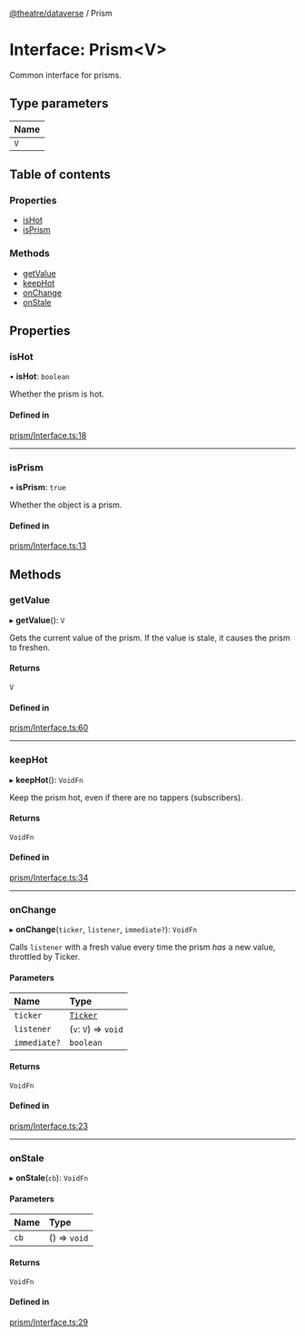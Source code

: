 [@theatre/dataverse](../README.md) / Prism

# Interface: Prism<V\>

Common interface for prisms.

## Type parameters

| Name |
| :------ |
| `V` |

## Table of contents

### Properties

- [isHot](Prism-1.md#ishot)
- [isPrism](Prism-1.md#isprism)

### Methods

- [getValue](Prism-1.md#getvalue)
- [keepHot](Prism-1.md#keephot)
- [onChange](Prism-1.md#onchange)
- [onStale](Prism-1.md#onstale)

## Properties

### isHot

• **isHot**: `boolean`

Whether the prism is hot.

#### Defined in

[prism/Interface.ts:18](https://github.com/theatre-js/theatre/blob/main/packages/dataverse/src/prism/Interface.ts#L18)

___

### isPrism

• **isPrism**: ``true``

Whether the object is a prism.

#### Defined in

[prism/Interface.ts:13](https://github.com/theatre-js/theatre/blob/main/packages/dataverse/src/prism/Interface.ts#L13)

## Methods

### getValue

▸ **getValue**(): `V`

Gets the current value of the prism. If the value is stale, it causes the prism to freshen.

#### Returns

`V`

#### Defined in

[prism/Interface.ts:60](https://github.com/theatre-js/theatre/blob/main/packages/dataverse/src/prism/Interface.ts#L60)

___

### keepHot

▸ **keepHot**(): `VoidFn`

Keep the prism hot, even if there are no tappers (subscribers).

#### Returns

`VoidFn`

#### Defined in

[prism/Interface.ts:34](https://github.com/theatre-js/theatre/blob/main/packages/dataverse/src/prism/Interface.ts#L34)

___

### onChange

▸ **onChange**(`ticker`, `listener`, `immediate?`): `VoidFn`

Calls `listener` with a fresh value every time the prism _has_ a new value, throttled by Ticker.

#### Parameters

| Name | Type |
| :------ | :------ |
| `ticker` | [`Ticker`](../classes/Ticker.md) |
| `listener` | (`v`: `V`) => `void` |
| `immediate?` | `boolean` |

#### Returns

`VoidFn`

#### Defined in

[prism/Interface.ts:23](https://github.com/theatre-js/theatre/blob/main/packages/dataverse/src/prism/Interface.ts#L23)

___

### onStale

▸ **onStale**(`cb`): `VoidFn`

#### Parameters

| Name | Type |
| :------ | :------ |
| `cb` | () => `void` |

#### Returns

`VoidFn`

#### Defined in

[prism/Interface.ts:29](https://github.com/theatre-js/theatre/blob/main/packages/dataverse/src/prism/Interface.ts#L29)
